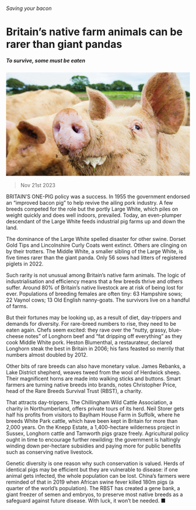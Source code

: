 ###### Saving your bacon

# Britain’s native farm animals can be rarer than giant pandas 

##### To survive, some must be eaten 

![image](images/20231125_BRP002.jpg) 

> Nov 21st 2023 

BRITAIN’S ONE-PIG policy was a success. In 1955 the government endorsed an “improved bacon pig” to help revive the ailing pork industry. A few breeds competed for the role but the portly Large White, which piles on weight quickly and does well indoors, prevailed. Today, an even-plumper descendant of the Large White feeds industrial pig farms up and down the land. 

The dominance of the Large White spelled disaster for other swine. Dorset Gold Tips and Lincolnshire Curly Coats went extinct. Others are clinging on by their trotters. The Middle White, a smaller sibling of the Large White, is five times rarer than the giant panda. Only 56 sows had litters of registered piglets in 2022. 

Such rarity is not unusual among Britain’s native farm animals. The logic of industrialisation and efficiency means that a few breeds thrive and others suffer. Around 80% of Britain’s native livestock are at risk of being lost for ever. Populations of breeding females are often tiny: 63 Hampshire sows; 22 Vaynol cows; 13 Old English nanny-goats. The survivors live on a handful of farms.

But their fortunes may be looking up, as a result of diet, day-trippers and demands for diversity. For rare-breed numbers to rise, they need to be eaten again. Chefs seem excited: they rave over the “nutty, grassy, blue-cheese notes” of Longhorn beef and “fat dripping off everything” as they cook Middle White pork. Heston Blumenthal, a restaurateur, declared Longhorn steak the best in Britain in 2006; his fans feasted so merrily that numbers almost doubled by 2012. 

Other bits of rare breeds can also have monetary value. James Rebanks, a Lake District shepherd, weaves tweed from the wool of Herdwick sheep. Their magnificent horns are made into walking sticks and buttons. Smart farmers are turning native breeds into brands, notes Christopher Price, head of the Rare Breeds Survival Trust (RBST), a charity. 

That attracts day-trippers. The Chillingham Wild Cattle Association, a charity in Northumberland, offers private tours of its herd. Neil Storer gets half his profits from visitors to Baylham House Farm in Suffolk, where he breeds White Park cattle, which have been kept in Britain for more than 2,000 years. On the Knepp Estate, a 1,400-hectare wilderness project in Sussex, Longhorn cattle and Tamworth pigs graze freely. Agricultural policy ought in time to encourage further rewilding: the government is haltingly winding down per-hectare subsidies and paying more for public benefits such as conserving native livestock.

Genetic diversity is one reason why such conservation is valued. Herds of identical pigs may be efficient but they are vulnerable to disease: if one animal gets infected, the whole population can be lost. China’s farmers were reminded of that in 2019 when African swine fever killed 180m pigs (a quarter of the world’s population). The RBST has created a gene bank, a giant freezer of semen and embryos, to preserve most native breeds as a safeguard against future disease. With luck, it won’t be needed. ■


